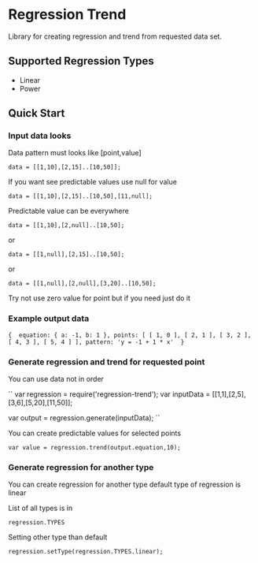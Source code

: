 # Regression Trend
Library for creating regression and trend from requested data set.

## Supported Regression Types

* Linear
* Power

## Quick Start

### Input data looks
Data pattern must looks like [point,value] 

``
data = [[1,10],[2,15]..[10,50]];
``

If you want see predictable values use null for value

``
data = [[1,10],[2,15]..[10,50],[11,null];
``

Predictable value can be everywhere

``
data = [[1,10],[2,null]..[10,50];
``

or

``
data = [[1,null],[2,15]..[10,50];
``

or

``
data = [[1,null],[2,null],[3,20]..[10,50];
``

Try not use zero value for point but if you need just do it

### Example output data

``
{ 
  equation: { a: -1, b: 1 },
  points: [ [ 1, 0 ], [ 2, 1 ], [ 3, 2 ], [ 4, 3 ], [ 5, 4 ] ],
  pattern: 'y = -1 + 1 * x' 
}
``

### Generate regression and trend for requested point

You can use data not in order

``
var regression = require('regression-trend');
var inputData = [[1,1],[2,5],[3,6],[5,20],[11,50]];

var output = regression.generate(inputData);
``

You can create predictable values for selected points

``
var value = regression.trend(output.equation,10);
``

### Generate regression for another type

You can create regression for another type default type of regression is linear

List of all types is in

``
regression.TYPES
``

Setting other type than default

``
regression.setType(regression.TYPES.linear);
``